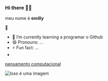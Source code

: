 ### Hi there 👋:smiling_face_with_three_hearts:

meu nome é **emilly**

:bust_in_silhouette:
- 🌱 I’m currently learning  a programar o  Github
- 😄 Pronouns: ...
- ⚡ Fun fact: ...
- 
[pensamento computacional](https://pt.wikipedia.org/wiki/Pensamento_computacional)

![Isso é uma imagem](https://img.shields.io/badge/GitHub-100000?style=for-the-badge&logo=github&logoColor=white)
